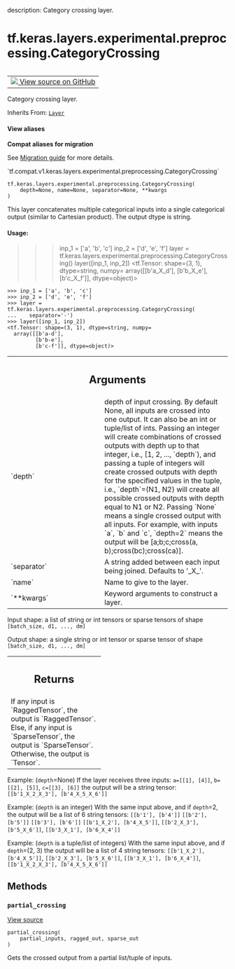 description: Category crossing layer.

<div itemscope itemtype="http://developers.google.com/ReferenceObject">
<meta itemprop="name" content="tf.keras.layers.experimental.preprocessing.CategoryCrossing" />
<meta itemprop="path" content="Stable" />
<meta itemprop="property" content="__init__"/>
<meta itemprop="property" content="__new__"/>
<meta itemprop="property" content="partial_crossing"/>
</div>

# tf.keras.layers.experimental.preprocessing.CategoryCrossing

<!-- Insert buttons and diff -->

<table class="tfo-notebook-buttons tfo-api nocontent" align="left">
<td>
  <a target="_blank" href="https://github.com/tensorflow/tensorflow/blob/r2.3/tensorflow/python/keras/layers/preprocessing/category_crossing.py#L38-L210">
    <img src="https://www.tensorflow.org/images/GitHub-Mark-32px.png" />
    View source on GitHub
  </a>
</td>
</table>



Category crossing layer.

Inherits From: [`Layer`](../../../../../tf/keras/layers/Layer.md)

<section class="expandable">
  <h4 class="showalways">View aliases</h4>
  <p>
<b>Compat aliases for migration</b>
<p>See
<a href="https://www.tensorflow.org/guide/migrate">Migration guide</a> for
more details.</p>
<p>`tf.compat.v1.keras.layers.experimental.preprocessing.CategoryCrossing`</p>
</p>
</section>

<pre class="devsite-click-to-copy prettyprint lang-py tfo-signature-link">
<code>tf.keras.layers.experimental.preprocessing.CategoryCrossing(
    depth=None, name=None, separator=None, **kwargs
)
</code></pre>



<!-- Placeholder for "Used in" -->

This layer concatenates multiple categorical inputs into a single categorical
output (similar to Cartesian product). The output dtype is string.

#### Usage:


>>> inp_1 = ['a', 'b', 'c']
>>> inp_2 = ['d', 'e', 'f']
>>> layer = tf.keras.layers.experimental.preprocessing.CategoryCrossing()
>>> layer([inp_1, inp_2])
<tf.Tensor: shape=(3, 1), dtype=string, numpy=
  array([[b'a_X_d'],
         [b'b_X_e'],
         [b'c_X_f']], dtype=object)>


```
>>> inp_1 = ['a', 'b', 'c']
>>> inp_2 = ['d', 'e', 'f']
>>> layer = tf.keras.layers.experimental.preprocessing.CategoryCrossing(
...    separator='-')
>>> layer([inp_1, inp_2])
<tf.Tensor: shape=(3, 1), dtype=string, numpy=
  array([[b'a-d'],
         [b'b-e'],
         [b'c-f']], dtype=object)>
```

<!-- Tabular view -->
 <table class="responsive fixed orange">
<colgroup><col width="214px"><col></colgroup>
<tr><th colspan="2"><h2 class="add-link">Arguments</h2></th></tr>

<tr>
<td>
`depth`
</td>
<td>
depth of input crossing. By default None, all inputs are crossed into
one output. It can also be an int or tuple/list of ints. Passing an
integer will create combinations of crossed outputs with depth up to that
integer, i.e., [1, 2, ..., `depth`), and passing a tuple of integers will
create crossed outputs with depth for the specified values in the tuple,
i.e., `depth`=(N1, N2) will create all possible crossed outputs with depth
equal to N1 or N2. Passing `None` means a single crossed output with all
inputs. For example, with inputs `a`, `b` and `c`, `depth=2` means the
output will be [a;b;c;cross(a, b);cross(bc);cross(ca)].
</td>
</tr><tr>
<td>
`separator`
</td>
<td>
A string added between each input being joined. Defaults to
'_X_'.
</td>
</tr><tr>
<td>
`name`
</td>
<td>
Name to give to the layer.
</td>
</tr><tr>
<td>
`**kwargs`
</td>
<td>
Keyword arguments to construct a layer.
</td>
</tr>
</table>


Input shape: a list of string or int tensors or sparse tensors of shape
  `[batch_size, d1, ..., dm]`

Output shape: a single string or int tensor or sparse tensor of shape
  `[batch_size, d1, ..., dm]`

<!-- Tabular view -->
 <table class="responsive fixed orange">
<colgroup><col width="214px"><col></colgroup>
<tr><th colspan="2"><h2 class="add-link">Returns</h2></th></tr>
<tr class="alt">
<td colspan="2">
If any input is `RaggedTensor`, the output is `RaggedTensor`.
Else, if any input is `SparseTensor`, the output is `SparseTensor`.
Otherwise, the output is `Tensor`.
</td>
</tr>

</table>


Example: (`depth`=None)
  If the layer receives three inputs:
  `a=[[1], [4]]`, `b=[[2], [5]]`, `c=[[3], [6]]`
  the output will be a string tensor:
  `[[b'1_X_2_X_3'], [b'4_X_5_X_6']]`

Example: (`depth` is an integer)
  With the same input above, and if `depth`=2,
  the output will be a list of 6 string tensors:
  `[[b'1'], [b'4']]`
  `[[b'2'], [b'5']]`
  `[[b'3'], [b'6']]`
  `[[b'1_X_2'], [b'4_X_5']]`,
  `[[b'2_X_3'], [b'5_X_6']]`,
  `[[b'3_X_1'], [b'6_X_4']]`

Example: (`depth` is a tuple/list of integers)
  With the same input above, and if `depth`=(2, 3)
  the output will be a list of 4 string tensors:
  `[[b'1_X_2'], [b'4_X_5']]`,
  `[[b'2_X_3'], [b'5_X_6']]`,
  `[[b'3_X_1'], [b'6_X_4']]`,
  `[[b'1_X_2_X_3'], [b'4_X_5_X_6']]`

## Methods

<h3 id="partial_crossing"><code>partial_crossing</code></h3>

<a target="_blank" href="https://github.com/tensorflow/tensorflow/blob/r2.3/tensorflow/python/keras/layers/preprocessing/category_crossing.py#L127-L140">View source</a>

<pre class="devsite-click-to-copy prettyprint lang-py tfo-signature-link">
<code>partial_crossing(
    partial_inputs, ragged_out, sparse_out
)
</code></pre>

Gets the crossed output from a partial list/tuple of inputs.




